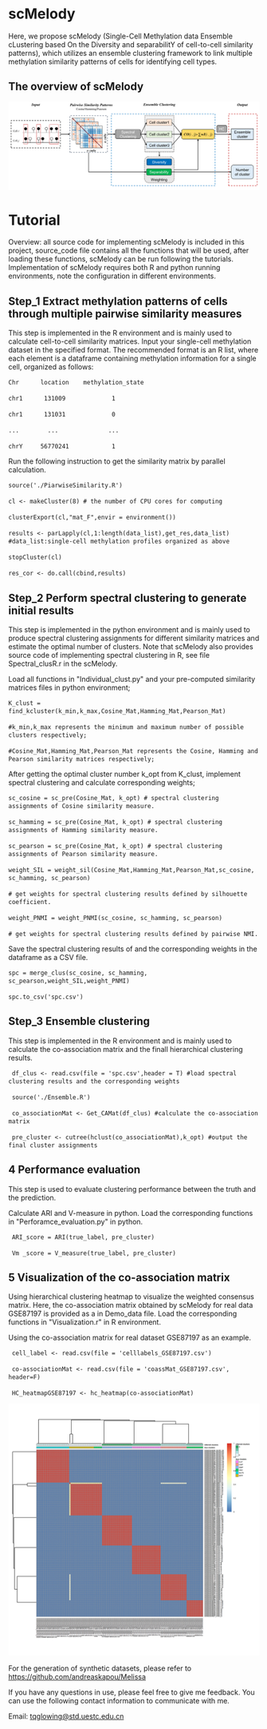 # scMelody
Here, we propose scMelody (Single-Cell Methylation data Ensemble cLustering based On the Diversity and separabilitY of cell-to-cell similarity patterns), which utilizes an ensemble clustering framework to link multiple methylation similarity patterns of cells for identifying cell types.

## The overview of scMelody

![image](https://github.com/TQBio/scMelody/blob/main/scMelody/pictures/scMeldoy-overview.png)

# Tutorial
Overview: all source code for implementing scMelody is included in this project, source_code file contains all the functions that will be used, after loading these functions, scMelody can be run following the tutorials. Implementation of scMelody requires both R and python running environments, note the configuration in different environments.

## Step_1 Extract methylation patterns of cells through multiple pairwise similarity measures

This step is implemented in the R environment and is mainly used to calculate cell-to-cell similarity matrices. Input your single-cell methylation dataset in the specified format. The recommended format is an R list, where each element is a dataframe containing methylation information for a single cell, organized as follows:

    Chr      location    methylation_state
   
    chr1      131009             1
    
    chr1      131031             0
    
    ...        ...              ...
    
    chrY     56770241            1
    

Run the following instruction to get the similarity matrix by parallel calculation.

    source('./PiarwiseSimilarity.R')
    
    cl <- makeCluster(8) # the number of CPU cores for computing
    
    clusterExport(cl,"mat_F",envir = environment())
    
    results <- parLapply(cl,1:length(data_list),get_res,data_list) #data_list:single-cell methylation profiles organized as above
        
    stopCluster(cl)
    
    res_cor <- do.call(cbind,results)


## Step_2 Perform spectral clustering to generate initial results

This step is implemented in the python environment and is mainly used to produce spectral clustering assignments for different similarity matrices and estimate the optimal number of clusters. Note that scMelody also provides source code of implementing spectral clustering in R, see file Spectral_clusR.r in the scMelody.

Load all functions in "Individual_clust.py" and your pre-computed similarity matrices files in python environment; 

    K_clust = find_kcluster(k_min,k_max,Cosine_Mat,Hamming_Mat,Pearson_Mat) 
    
    #k_min,k_max represents the minimum and maximum number of possible clusters respectively;
    
    #Cosine_Mat,Hamming_Mat,Pearson_Mat represents the Cosine, Hamming and Pearson similarity matrices respectively;

After getting the optimal cluster number k_opt from K_clust, implement spectral clustering and calculate corresponding weights;

    sc_cosine = sc_pre(Cosine_Mat, k_opt) # spectral clustering assignments of Cosine similarity measure.
    
    sc_hamming = sc_pre(Cosine_Mat, k_opt) # spectral clustering assignments of Hamming similarity measure.
    
    sc_pearson = sc_pre(Cosine_Mat, k_opt) # spectral clustering assignments of Pearson similarity measure.
 
    weight_SIL = weight_sil(Cosine_Mat,Hamming_Mat,Pearson_Mat,sc_cosine, sc_hamming, sc_pearson) 
    
    # get weights for spectral clustering results defined by silhouette coefficient.
    
    weight_PNMI = weight_PNMI(sc_cosine, sc_hamming, sc_pearson)  
    
    # get weights for spectral clustering results defined by pairwise NMI.
    
Save the spectral clustering results of and the corresponding weights in the dataframe as a CSV file. 

    spc = merge_clus(sc_cosine, sc_hamming, sc_pearson,weight_SIL,weight_PNMI)
    
    spc.to_csv('spc.csv')
    
## Step_3 Ensemble clustering

This step is implemented in the R environment and is mainly used to calculate the co-association matrix and the finall hierarchical clustering results.
  
     df_clus <- read.csv(file = 'spc.csv',header = T) #load spectral clustering results and the corresponding weights
     
     source('./Ensemble.R')
     
     co_associationMat <- Get_CAMat(df_clus) #calculate the co-association matrix
     
     pre_cluster <- cutree(hclust(co_associationMat),k_opt) #output the final cluster assignments 
        
## 4 Performance evaluation

This step is used to evaluate clustering performance between the truth and the prediction. 

Calculate ARI and V-measure in python. Load the corresponding functions in "Perforamce_evaluation.py" in python.

     ARI_score = ARI(true_label, pre_cluster)
     
     Vm _score = V_measure(true_label, pre_cluster)
     
## 5 Visualization of the co-association matrix
     
Using hierarchical clustering heatmap to visualize the weighted consensus matrix. Here, the co-association matrix obtained by scMelody for real data GSE87197 is provided as a in Demo_data file. Load the corresponding functions in "Visualization.r" in R environment.

Using the co-association matrix for real dataset GSE87197 as an example.

     cell_label <- read.csv(file = 'celllabels_GSE87197.csv')
     
     co-associationMat <- read.csv(file = 'coassMat_GSE87197.csv', header=F)
     
     HC_heatmapGSE87197 <- hc_heatmap(co-associationMat)

![image](https://github.com/TQBio/scMelody/blob/main/scMelody/pictures/Heatmap_of_gse87197.png)

For the generation of synthetic datasets, please refer to https://github.com/andreaskapou/Melissa

If you have any questions in use, please feel free to give me feedback. You can use the following contact information to communicate with me.

Email: tqglowing@std.uestc.edu.cn
